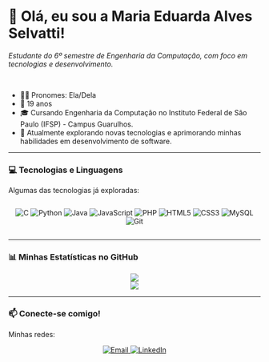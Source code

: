 # 👋 Olá, eu sou a Maria Eduarda Alves Selvatti!

<p align="left">
  <em>Estudante do 6º semestre de Engenharia da Computação, com foco em tecnologias e desenvolvimento.</em>
</p>

<br>

- 👩‍💻 Pronomes: Ela/Dela
- 🎂 19 anos
- 🎓 Cursando Engenharia da Computação no Instituto Federal de São Paulo (IFSP) - Campus Guarulhos.
- 🌱 Atualmente explorando novas tecnologias e aprimorando minhas habilidades em desenvolvimento de software.

---

### 💻 Tecnologias e Linguagens

Algumas das tecnologias já exploradas:

<p style="display: inline-block;" align="center">
  <img src="https://img.shields.io/badge/C-00599C?style=for-the-badge&logo=c&logoColor=white" alt="C">
  <img src="https://img.shields.io/badge/Python-3776AB?style=for-the-badge&logo=python&logoColor=white" alt="Python">
  <img src="https://img.shields.io/badge/Java-ED8B00?style=for-the-badge&logo=openjdk&logoColor=white" alt="Java">
  <img src="https://img.shields.io/badge/JavaScript-F7DF1E?style=for-the-badge&logo=javascript&logoColor=black" alt="JavaScript">
  <img src="https://img.shields.io/badge/PHP-777BB4?style=for-the-badge&logo=php&logoColor=white" alt="PHP">
  <img src="https://img.shields.io/badge/HTML5-E34F26?style=for-the-badge&logo=html5&logoColor=white" alt="HTML5">
  <img src="https://img.shields.io/badge/CSS3-1572B6?style=for-the-badge&logo=css3&logoColor=white" alt="CSS3">
  <img src="https://img.shields.io/badge/MySQL-4479A1?style=for-the-badge&logo=mysql&logoColor=white" alt="MySQL">
  <img src="https://img.shields.io/badge/GIT-F05032?style=for-the-badge&logo=git&logoColor=white" alt="Git">
</p>

---

### 📊 Minhas Estatísticas no GitHub

<p align="center">
  <img src="https://raw.githubusercontent.com/vn7n24fzkq/github-profile-summary-cards/main/graph/2/pt/dracula.svg" /><br/>
  <img src="https://raw.githubusercontent.com/vn7n24fzkq/github-profile-summary-cards/main/summarize/pt/dracula.svg" />
</p>

---

### 📫 Conecte-se comigo!

Minhas redes:
<p align="center">
<a href="mailto:selvattifsp@gmail.com" target="_blank">
  <img src="https://img.shields.io/badge/Email-D14836?style=for-the-badge&logo=gmail&logoColor=white" alt="Email">
</a>
<a href="https://www.linkedin.com/in/maria-eduarda-alves-selvatti-1b05252ba/" target="_blank">
  <img src="https://img.shields.io/badge/LinkedIn-0077B5?style=for-the-badge&logo=linkedin&logoColor=white" alt="LinkedIn">
</a>
</p>
